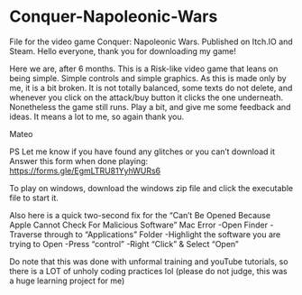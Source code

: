 # Conquer-Napoleonic-Wars
File for the video game Conquer: Napoleonic Wars. Published on Itch.IO and Steam.
Hello everyone, thank you for downloading my game!

Here we are, after 6 months. This is a Risk-like video game that leans on being simple. Simple controls and simple graphics. As this is made only by me, it is a bit broken. It is not totally balanced, some texts do not delete, and whenever you click on the attack/buy button it clicks the one underneath. Nonetheless the game still runs. Play a bit, and give me some feedback and ideas. It means a lot to me, so again thank you.

Mateo

PS Let me know if you have found any glitches or you can’t download it
Answer this form when done playing: https://forms.gle/EgmLTRU81YyhWURs6

To play on windows, download the windows zip file and click the executable file to start it.

Also here is a quick two-second fix for the “Can’t Be Opened Because Apple Cannot Check For Malicious Software” Mac Error
-Open Finder
-Traverse through to “Applications” Folder
-Highlight the software you are trying to Open
-Press “control”
-Right “Click” & Select “Open”

Do note that this was done with unformal training and youTube tutorials, so there is a LOT of unholy coding practices lol (please do not judge, this was a huge learning project for me)

